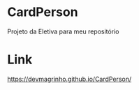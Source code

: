 # CardPerson
<p> Projeto da Eletiva para meu repositório

# Link
https://devmagrinho.github.io/CardPerson/